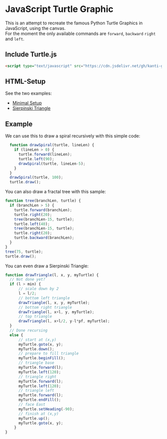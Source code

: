 # JavaScript Turtle Graphic

This is an attempt to recreate the famous Python Turtle Graphics  in JavaScript, using the canvas.  
For the moment the only available commands are `forward`, `backward` `right` and `left`.

## Include Turtle.js

```html
<script type="text/javascript" src="https://cdn.jsdelivr.net/gh/kanti-glarus/js-turtle-graphic@master/turtle.js"></script>
```

## HTML-Setup
See the two examples:

- [Minimal Setup](./minimal.html)
- [Sierpinski Triangle](./index.html)


## Example
We can use this to draw a spiral recursively with this simple code:

```javascript
  function drawSpiral(turtle, lineLen) {
    if (lineLen > 0) {
      turtle.forward(lineLen);
      turtle.left(90);
      drawSpiral(turtle, lineLen-5);
    }
  }
  drawSpiral(turtle, 100);
  turtle.draw();
```

You can also draw a fractal tree with this sample:

```javascript
function tree(branchLen, turtle) {
  if (branchLen > 5) {
    turtle.forward(branchLen);
    turtle.right(20);
    tree(branchLen-15, turtle);
    turtle.left(40);
    tree(branchLen-15, turtle);
    turtle.right(20);
    turtle.backward(branchLen);
  }
}
tree(75, turtle);
turtle.draw();
```

You can even draw a Sierpinski Triangle:

```javascript
function drawTriangle(l, x, y, myTurtle) {
  // Not done yet?
  if (l > min) {
      // scale down by 2
      l = l/2;
      // bottom left triangle
      drawTriangle(l, x, y, myTurtle);
      // bottom right triangle
      drawTriangle(l, x+l, y, myTurtle);
      // top triangle
      drawTriangle(l, x+l/2, y-l*pf, myTurtle);
  }
  // Done recursing
  else {
      // start at (x,y)
      myTurtle.goto(x, y);
      myTurtle.down();
      // prepare to fill triangle
      myTurtle.beginFill();
      // triangle base
      myTurtle.forward(l);
      myTurtle.left(120);
      // triangle right
      myTurtle.forward(l);
      myTurtle.left(120);
      // triangle left
      myTurtle.forward(l);
      myTurtle.endFill();
      // face East
      myTurtle.setHeading(-90);
      // finish at (x,y)
      myTurtle.up();
      myTurtle.goto(x, y);
    }
}
```
